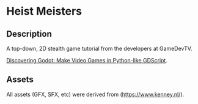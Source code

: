 # Heist Meisters

## Description
A top-down, 2D stealth game tutorial from the developers at GameDevTV.

[Discovering Godot: Make Video Games in Python-like GDScript](https://www.udemy.com/course/godot/]).

## Assets
All assets (GFX, SFX, etc) were derived from (https://www.kenney.nl/).
